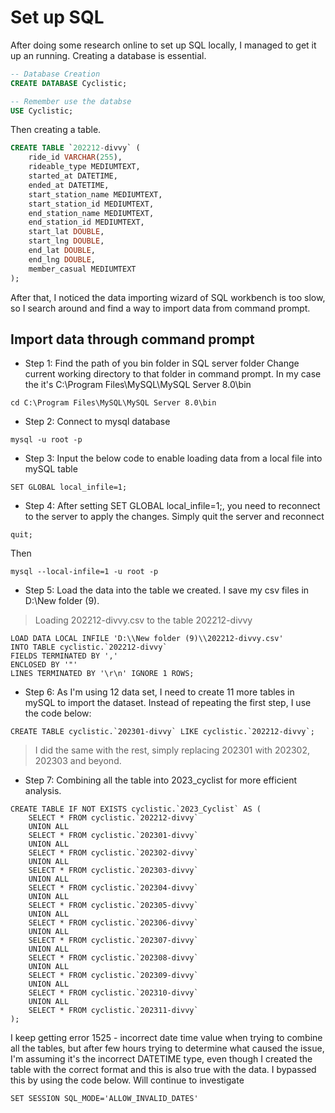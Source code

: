 # Set up SQL

After doing some research online to set up SQL locally, I managed to get it up an running. Creating a database is essential.

```sql
-- Database Creation 
CREATE DATABASE Cyclistic;

-- Remember use the databse
USE Cyclistic;
```

Then creating a table.

```sql
CREATE TABLE `202212-divvy` (
	ride_id VARCHAR(255),
	rideable_type MEDIUMTEXT,
	started_at DATETIME,
	ended_at DATETIME,
	start_station_name MEDIUMTEXT,
	start_station_id MEDIUMTEXT,
	end_station_name MEDIUMTEXT,
	end_station_id MEDIUMTEXT,
	start_lat DOUBLE,
	start_lng DOUBLE,
	end_lat DOUBLE,
	end_lng DOUBLE,
	member_casual MEDIUMTEXT
);
```

After that, I noticed the data importing wizard of SQL workbench is too slow, so I search around and find a way to import data from command prompt. 

## Import data through command prompt

* Step 1: Find the path of you bin folder in SQL server folder
Change current working directory to that folder in command prompt. In my case the it's C:\Program Files\MySQL\MySQL Server 8.0\bin

```shell
cd C:\Program Files\MySQL\MySQL Server 8.0\bin
```

* Step 2: Connect to mysql database

```shell
mysql -u root -p
```

* Step 3: Input the below code to enable loading data from a local file into mySQL table
```shell
SET GLOBAL local_infile=1;
```

* Step 4: After setting SET GLOBAL local_infile=1;, you need to reconnect to the server to apply the changes. Simply quit the server and reconnect
```shell
quit;
```
Then 
```shell
mysql --local-infile=1 -u root -p
```

* Step 5: Load the data into the table we created. I save my csv files in D:\New folder (9).
> Loading 202212-divvy.csv to the table 202212-divvy

```shell
LOAD DATA LOCAL INFILE 'D:\\New folder (9)\\202212-divvy.csv' 
INTO TABLE cyclistic.`202212-divvy` 
FIELDS TERMINATED BY ',' 
ENCLOSED BY '"' 
LINES TERMINATED BY '\r\n' IGNORE 1 ROWS;
```

* Step 6: As I'm using 12 data set, I need to create 11 more tables in mySQL to import the dataset. Instead of repeating the first step, I use the code below:

```sql1
CREATE TABLE cyclistic.`202301-divvy` LIKE cyclistic.`202212-divvy`;
```
> I did the same with the rest, simply replacing 202301 with 202302, 202303 and beyond.

* Step 7: Combining all the table into 2023_cyclist for more efficient analysis.
  
```sql1
CREATE TABLE IF NOT EXISTS cyclistic.`2023_Cyclist` AS ( 
	SELECT * FROM cyclistic.`202212-divvy` 
	UNION ALL 
	SELECT * FROM cyclistic.`202301-divvy` 
	UNION ALL 
	SELECT * FROM cyclistic.`202302-divvy` 
	UNION ALL 
	SELECT * FROM cyclistic.`202303-divvy` 
	UNION ALL 
	SELECT * FROM cyclistic.`202304-divvy` 
	UNION ALL 
	SELECT * FROM cyclistic.`202305-divvy` 
	UNION ALL 
	SELECT * FROM cyclistic.`202306-divvy` 
	UNION ALL 
	SELECT * FROM cyclistic.`202307-divvy` 
	UNION ALL 
	SELECT * FROM cyclistic.`202308-divvy` 
	UNION ALL 
	SELECT * FROM cyclistic.`202309-divvy` 
	UNION ALL 
	SELECT * FROM cyclistic.`202310-divvy` 
	UNION ALL 
	SELECT * FROM cyclistic.`202311-divvy` 
);
```
I keep getting error 1525 - incorrect date time value when trying to combine all the tables, but after few hours trying to determine what caused the issue, I'm assuming it's the incorrect DATETIME type, even though I created the table with the correct format and this is also true with the data. I bypassed this by using the code below. Will continue to investigate

```sql1
SET SESSION SQL_MODE='ALLOW_INVALID_DATES'
```
